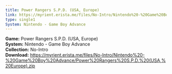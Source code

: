 ```yaml
---
title: Power Rangers S.P.D. (USA, Europe)
link: https://myrient.erista.me/files/No-Intro/Nintendo%20-%20Game%20Boy%20Advance/Power%20Rangers%20S.P.D.%20(USA,%20Europe).zip
type: single1
System: Nintendo - Game Boy Advance
---
```

<b>Game:</b> Power Rangers S.P.D. (USA, Europe)<br>
<b>System:</b> Nintendo - Game Boy Advance<br>
<b>Collection:</b> No-Intro<br>
<b>Download:</b> https://myrient.erista.me/files/No-Intro/Nintendo%20-%20Game%20Boy%20Advance/Power%20Rangers%20S.P.D.%20(USA,%20Europe).zip
